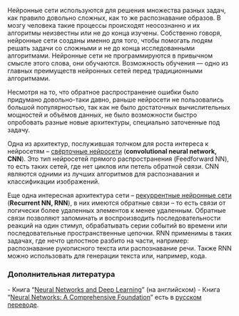 Нейронные сети используются для решения множества разных задач, как правило довольно сложных, как то же 
распознавание образов. В мозгу человека такие процессы происходят неосознанно и их алгоритмы неизвестны или не 
до конца изучены. Собственно говоря, нейронные сети созданы именно для того, чтобы помогать людям решать задачи 
со сложными и не до конца исследованными алгоритмами. Нейронные сети не программируются в привычном смысле этого слова, 
они обучаются. Возможность обучения — одно из главных преимуществ нейронных сетей перед традиционными алгоритмами.


Несмотря на то, что обратное распространение ошибки было придумано довольно-таки давно, раньше нейросети не пользовались 
большой популярностью, так как не было достаточных вычислительных мощностей и объёмов данных, не было возможности быстро 
опробовать разные новые архитектуры, специально заточенные под задачу.

Одна из архитектур, послужившая толчком для роста интереса к нейросетям – <a href="https://ru.wikipedia.org/wiki/%D0%A1%D0%B2%D1%91%D1%80%D1%82%D0%BE%D1%87%D0%BD%D0%B0%D1%8F_%D0%BD%D0%B5%D0%B9%D1%80%D0%BE%D0%BD%D0%BD%D0%B0%D1%8F_%D1%81%D0%B5%D1%82%D1%8C">свёрточные нейросети</a> 
(**convolutional neural network, CNN**). Это тип нейросетей прямого распространения (Feedforward NN), 
то есть таких сетей, где нет циклов или петель обратной связи. CNN являются одними из лучших алгоритмов для 
распознавания и классификации изображений.

Еще одна интересная архитектура сети – <a href="https://ru.wikipedia.org/wiki/%D0%A0%D0%B5%D0%BA%D1%83%D1%80%D1%80%D0%B5%D0%BD%D1%82%D0%BD%D0%B0%D1%8F_%D0%BD%D0%B5%D0%B9%D1%80%D0%BE%D0%BD%D0%BD%D0%B0%D1%8F_%D1%81%D0%B5%D1%82%D1%8C">рекуррентные нейронные сети</a> 
(**Recurrent NN, RNN**), в них имеются обратные связи – то есть связи от логически более удаленных элементов к менее удаленным. 
Обратные связи позволяют запоминать и воспроизводить последовательности реакций на один стимул, обрабатывать серии 
событий во времени или последовательные пространственные цепочки. RNN применимы в таких задачах, где нечто целостное 
разбито на части, например: распознавание рукописного текста или распознавание речи. Также RNN можно использовать для 
генерации текста или, например, кода. 

<h3>Дополнительная литература</h3>
- Книга “<a href="http://neuralnetworksanddeeplearning.com/">Neural Networks and Deep Learning</a>” (на английском)
- Книга “<a href="https://books.google.ru/books/about/Neural_Networks.html?id=bX4pAQAAMAAJ&source=kp_book_description&redir_esc=y">Neural Networks: A Comprehensive Foundation</a>” 
  есть в <a href="https://books.google.ru/books?id=LPMr0iA0muwC&printsec=copyright&hl=ru&source=gbs_pub_info_r#v=onepage&q&f=false">русском переводе</a>. 